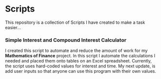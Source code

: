 <h1>Scripts</h1>
  <p>This repository is a collection of Scripts I have created to make a task easier...</p>
  
<h3>Simple Interest and Compound Interest Calculator</h3>
  <p>I created this script to automate and reduce the amount of work for my <b>Mathematics of Finance</b> project. In this script I automate the calculations I needed and placed them onto tables on an Excel spreadsheet. Currently, the script uses hard-coded values for interest and time. My next update, is add user inputs so that anyone can use this program with their own values.</p>
